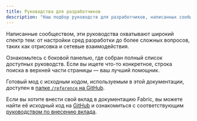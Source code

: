 ```yaml
---
title: Руководства для разработчиков
description: "Наш подбор руководств для разработчиков, написанных сообществом, охватывает широкий спектр тем: от настройки среды разработки до более продвинутых тем, таких как отрисовка и сетевое взаимодействие."
---
```


Написанные сообществом, эти руководства охватывают широкий спектр тем: от настройки сред разработки до более сложных вопросов, таких как отрисовка и сетевые взаимодействия.

Ознакомьтесь с боковой панелью, где собран полный список доступных руководств. Если вы ищете что-то конкретное, строка поиска в верхней части страницы — ваш лучший помощник.

Готовый мод с исходным кодом, используемым в этой документации, доступен в [папке `/reference` на GitHub](https://github.com/FabricMC/fabric-docs/tree/main/reference/latest).

Если вы хотите внести свой вклад в документацию Fabric, вы можете найти её исходный код на [GitHub](https://github.com/FabricMC/fabric-docs) и ознакомиться с соответствующим [руководством по внесению вклада](../contributing).
